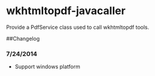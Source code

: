# wkhtmltopdf-javacaller
Provide a PdfService class used to call wkhtmltopdf tools.

##Changelog
### 7/24/2014
* Support windows platform
